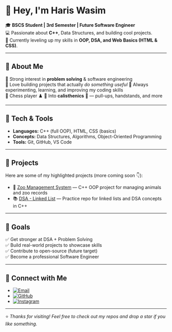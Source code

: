 # 👋 Hey, I'm Haris Wasim  

🎓 **BSCS Student | 3rd Semester | Future Software Engineer**  
💻 Passionate about **C++**, Data Structures, and building cool projects.  
🚀 Currently leveling up my skills in **OOP, DSA, and Web Basics (HTML & CSS)**.  

---

## 🌟 About Me
🔹 Strong interest in **problem solving** & software engineering  
🔹 Love building projects that actually *do something useful*
🔹 Always experimenting, learning, and improving my coding skills  
🔹 Chess player ♟️ 
🔹 Into **calisthenics** 💪 — pull-ups, handstands, and more  

---

## 🔨 Tech & Tools
- **Languages:** C++ (full OOP), HTML, CSS (basics)  
- **Concepts:** Data Structures, Algorithms, Object-Oriented Programming  
- **Tools:** Git, GitHub, VS Code  

---

## 📌 Projects
Here are some of my highlighted projects (more coming soon 👇):

- 🦁 [Zoo Management System](https://github.com/Haris617/Zoo-Management-System) — C++ OOP project for managing animals and zoo records  
- 📚 [DSA - Linked List](https://github.com/Haris617/DSA-LinkedList) — Practice repo for linked lists and DSA concepts in C++  

---

## 🎯 Goals
✅ Get stronger at DSA + Problem Solving  
✅ Build real-world projects to showcase skills  
✅ Contribute to open-source (future target)  
✅ Become a professional Software Engineer  

---

## 🤝 Connect with Me

- [![Email](https://img.shields.io/badge/Email-hariswasim617%40gmail.com-red?logo=gmail&logoColor=white)](mailto:hariswasim617@gmail.com)
- [![GitHub](https://img.shields.io/badge/GitHub-Haris617-black?logo=github&logoColor=white)](https://github.com/Haris617)
- [![Instagram](https://img.shields.io/badge/Instagram-%40hariswasim617-pink?logo=instagram&logoColor=white)](https://instagram.com/hariswasim617)
---

⭐ *Thanks for visiting! Feel free to check out my repos and drop a star if you like something.*
